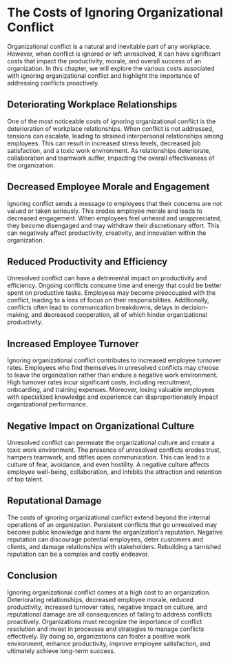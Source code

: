 # The Costs of Ignoring Organizational Conflict

Organizational conflict is a natural and inevitable part of any workplace. However, when conflict is ignored or left unresolved, it can have significant costs that impact the productivity, morale, and overall success of an organization. In this chapter, we will explore the various costs associated with ignoring organizational conflict and highlight the importance of addressing conflicts proactively.

## Deteriorating Workplace Relationships

One of the most noticeable costs of ignoring organizational conflict is the deterioration of workplace relationships. When conflict is not addressed, tensions can escalate, leading to strained interpersonal relationships among employees. This can result in increased stress levels, decreased job satisfaction, and a toxic work environment. As relationships deteriorate, collaboration and teamwork suffer, impacting the overall effectiveness of the organization.

## Decreased Employee Morale and Engagement

Ignoring conflict sends a message to employees that their concerns are not valued or taken seriously. This erodes employee morale and leads to decreased engagement. When employees feel unheard and unappreciated, they become disengaged and may withdraw their discretionary effort. This can negatively affect productivity, creativity, and innovation within the organization.

## Reduced Productivity and Efficiency

Unresolved conflict can have a detrimental impact on productivity and efficiency. Ongoing conflicts consume time and energy that could be better spent on productive tasks. Employees may become preoccupied with the conflict, leading to a loss of focus on their responsibilities. Additionally, conflicts often lead to communication breakdowns, delays in decision-making, and decreased cooperation, all of which hinder organizational productivity.

## Increased Employee Turnover

Ignoring organizational conflict contributes to increased employee turnover rates. Employees who find themselves in unresolved conflicts may choose to leave the organization rather than endure a negative work environment. High turnover rates incur significant costs, including recruitment, onboarding, and training expenses. Moreover, losing valuable employees with specialized knowledge and experience can disproportionately impact organizational performance.

## Negative Impact on Organizational Culture

Unresolved conflict can permeate the organizational culture and create a toxic work environment. The presence of unresolved conflicts erodes trust, hampers teamwork, and stifles open communication. This can lead to a culture of fear, avoidance, and even hostility. A negative culture affects employee well-being, collaboration, and inhibits the attraction and retention of top talent.

## Reputational Damage

The costs of ignoring organizational conflict extend beyond the internal operations of an organization. Persistent conflicts that go unresolved may become public knowledge and harm the organization's reputation. Negative reputation can discourage potential employees, deter customers and clients, and damage relationships with stakeholders. Rebuilding a tarnished reputation can be a complex and costly endeavor.

## Conclusion

Ignoring organizational conflict comes at a high cost to an organization. Deteriorating relationships, decreased employee morale, reduced productivity, increased turnover rates, negative impact on culture, and reputational damage are all consequences of failing to address conflicts proactively. Organizations must recognize the importance of conflict resolution and invest in processes and strategies to manage conflicts effectively. By doing so, organizations can foster a positive work environment, enhance productivity, improve employee satisfaction, and ultimately achieve long-term success.
